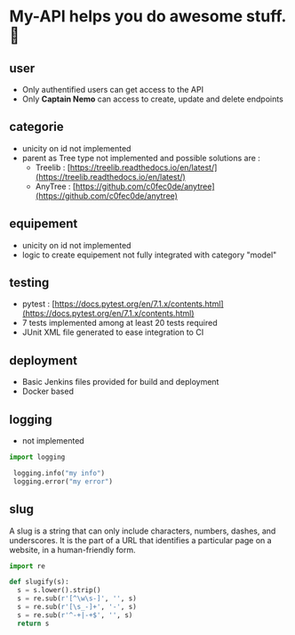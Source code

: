 # My-API helps you do awesome stuff. 🚀

## user

- Only authentified users can get access to the API
- Only **Captain Nemo** can access to create, update and delete endpoints

## categorie

- unicity on id not implemented
- parent as Tree type not implemented and possible solutions are :
  - Treelib : [https://treelib.readthedocs.io/en/latest/](https://treelib.readthedocs.io/en/latest/)
  - AnyTree : [https://github.com/c0fec0de/anytree](https://github.com/c0fec0de/anytree)

## equipement

- unicity on id not implemented
- logic to create equipement not fully integrated with category "model"

## testing

- pytest : [https://docs.pytest.org/en/7.1.x/contents.html](https://docs.pytest.org/en/7.1.x/contents.html)
- 7 tests implemented among at least 20 tests required
- JUnit XML file generated to ease integration to CI

## deployment

- Basic Jenkins files provided for build and deployment
- Docker based

## logging

- not implemented

```python
import logging

 logging.info("my info")
 logging.error("my error")
```

## slug

A slug is a string that can only include characters, numbers, dashes, and underscores. It is the part of a URL that identifies a particular page on a website, in a human-friendly form.

```python
import re

def slugify(s):
  s = s.lower().strip()
  s = re.sub(r'[^\w\s-]', '', s)
  s = re.sub(r'[\s_-]+', '-', s)
  s = re.sub(r'^-+|-+$', '', s)
  return s
```
